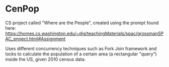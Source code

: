 # CenPop
CS project called "Where are the People", created using the prompt found here: https://homes.cs.washington.edu/~djg/teachingMaterials/spac/grossmanSPAC_project.html#Assignment

Uses different concurrency techniques such as Fork Join framework and locks to calculate the population of a certain area (a rectangular "query") inside the US, given 2010 census data. 

